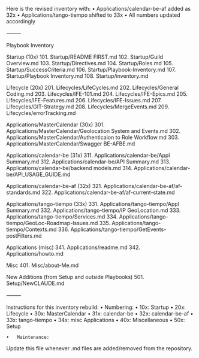 Here is the revised inventory with:
	•	Applications/calendar-be-af added as 32x
	•	Applications/tango-tiempo shifted to 33x
	•	All numbers updated accordingly

⸻

Playbook Inventory

Startup (10x)
	101.	Startup/README FIRST.md
	102.	Startup/Guild Overview.md
	103.	Startup/Directives.md
	104.	Startup/Roles.md
	105.	Startup/SuccessCriteria.md
	106.	Startup/Playbook-Inventory.md
	107.	Startup/Playbook Inventory.md
	108.	Startup/inventory.md

Lifecycle (20x)
	201.	Lifecycles/LifeCycles.md
	202.	Lifecycles/General Coding.md
	203.	Lifecycles/IFE-101.md
	204.	Lifecycles/IFE-Epics.md
	205.	Lifecycles/IFE-Features.md
	206.	Lifecycles/IFE-Issues.md
	207.	Lifecycles/GIT-Strategy.md
	208.	Lifecycles/MergeEvents.md
	209.	Lifecycles/errorTracking.md

Applications/MasterCalendar (30x)
	301.	Applications/MasterCalendar/Geolocation System and Events.md
	302.	Applications/MasterCalendar/Authenticaion to Role Workflow.md
 	303.    Applications/MasterCalendar/Swagger BE-AFBE.md

Applications/calendar-be (31x)
	311.	Applications/calendar-be/Appl Summary.md
	312.	Applications/calendar-be/API Summary.md
	313.	Applications/calendar-be/backend models.md
	314.	Applications/calendar-be/API_USAGE_GUIDE.md

Applications/calendar-be-af (32x)
	321.	Applications/calendar-be-af/af-standards.md
  322.  Applications/calendar-be-af/af-current-state.md

Applications/tango-tiempo (33x)
	331.	Applications/tango-tiempo/Appl Summary.md
	332.	Applications/tango-tiempo/IP GeoLocation.md
	333.	Applications/tango-tiempo/Services.md
	334.	Applications/tango-tiempo/GeoLoc-Roadmap-Issues.md
	335.	Applications/tango-tiempo/Contexts.md
	336.	Applications/tango-tiempo/GetEvents-postFilters.md

Applications (misc)
	341.	Applications/readme.md
	342.	Applications/howto.md

Misc
	401.	Misc/about-Me.md

New Additions (from Setup and outside Playbooks)
	501.	Setup/NewCLAUDE.md

⸻

Instructions for this inventory rebuild:
	•	Numbering:
	•	10x: Startup
	•	20x: Lifecycle
	•	30x: MasterCalendar
	•	31x: calendar-be
	•	32x: calendar-be-af
	•	33x: tango-tiempo
	•	34x: misc Applications
	•	40x: Miscellaneous
	•	50x: Setup

  	•	Maintenance:
Update this file whenever .md files are added/removed from the repository.
